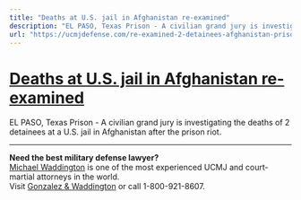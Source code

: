 ```yaml
---
title: "Deaths at U.S. jail in Afghanistan re-examined"
description: "EL PASO, Texas Prison - A civilian grand jury is investigating the deaths of 2 detainees at a U.S. jail in Afghanistan after the prison riot."
url: "https://ucmjdefense.com/re-examined-2-detainees-afghanistan-prison-riot-el-paso-texas-prison.html"
---
```


# [Deaths at U.S. jail in Afghanistan re-examined](https://ucmjdefense.com/re-examined-2-detainees-afghanistan-prison-riot-el-paso-texas-prison.html)

EL PASO, Texas Prison - A civilian grand jury is investigating the deaths of 2 detainees at a U.S. jail in Afghanistan after the prison riot.

---

**Need the best military defense lawyer?**  
[Michael Waddington](https://ucmjdefense.com/attorneys/michael-stewart-waddington-partner.html) is one of the most experienced UCMJ and court-martial attorneys in the world.  
Visit [Gonzalez & Waddington](https://ucmjdefense.com) or call 1-800-921-8607.
